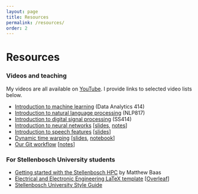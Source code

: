 ```yaml
---
layout: page
title: Resources
permalink: /resources/
order: 2
---
```


# Resources

### Videos and teaching

My videos are all available on [YouTube](https://www.youtube.com/c/HermanKamperML). I provide links to selected video lists below.

- [Introduction to machine learning](https://www.kamperh.com/data414/) (Data Analytics 414)
- [Introduction to natural language processing](https://www.kamperh.com/nlp817/) (NLP817)
- [Introduction to digital signal processing](https://www.kamperh.com/ss414/) (SS414)
- [Introduction to neural networks](https://www.youtube.com/playlist?list=PLmZlBIcArwhMHnIrNu70mlvZOwe6MqWYn)
  [[slides](https://www.kamperh.com/data414/slides/intro_nn-crop.pdf), [notes]({{site.url}}/nlp817/notes/08_nn_notes.pdf)]
- [Introduction to speech features](https://www.youtube.com/playlist?list=PLmZlBIcArwhN8nFJ8VL1jLM2Qe7YCcmAb)
  [[slides]({{site.url}}/slides/speech_features-crop.pdf)]
- [Dynamic time warping](https://www.youtube.com/playlist?list=PLmZlBIcArwhMJoGk5zpiRlkaHUqy5dLzL)
  [[slides]({{site.url}}/slides/dtw-crop.pdf), [notebook](https://github.com/kamperh/lecture_dtw_notebook/blob/main/dtw.ipynb)]
- [Our Git workflow](https://www.youtube.com/playlist?list=PLmZlBIcArwhPFPPZp7br31Kbjt4k0NJD1)
  [[notes]({{site.url}}/notes/git_workflow_notes.pdf)]


<!--
### Code and data

My code is available on [GitHub](https://github.com/kamperh). To find the code for a particular paper, look for the `[code]` link given with each of papers on the [publications]({{site.url}}/publications/) page. I provide links to selected projects below.

- [YFACC](https://www.kamperh.com/yfacc): Yorùbá Flickr Audio Caption Corpus. The dataset is described in ([Olaleye et al., 2023](https://arxiv.org/abs/2210.04600)).
- [semantic_flickraudio](https://github.com/kamperh/semantic_flickraudio): A dataset of labels for semantic speech retrieval, as described in ([Kamper et al., 2019](https://arxiv.org/abs/1710.01949)).  The dataset is an extension of the [Flickr Audio Captions Corpus](https://groups.csail.mit.edu/sls/downloads/flickraudio/) from MIT.
- [ES-KMeans](https://github.com/kamperh/eskmeans): The embedded segmental K-means (ES-KMeans) algorithm for unsupervised word segmentation and clustering of speech. We use it in ([Kamper et al., 2017](https://arxiv.org/abs/1703.08135)), as shown in this [recipe](https://github.com/kamperh/bucktsong_eskmeans). For getting started, [this notebook](https://github.com/kamperh/eskmeans/blob/master/examples/eskmeans_example.ipynb) serves as a good reference.
-->


### For Stellenbosch University students

- [Getting started with the Stellenbosch HPC](https://gist.github.com/RF5/eabb93ba85b763746d404afc9626e5d1) by Matthew Baas
- [Electrical and Electronic Engineering LaTeX template](https://github.com/kamperh/stellenbosch_ee_report_template) [[Overleaf](https://www.overleaf.com/latex/templates/stellenbosch-university-electrical-and-electronic-engineering-template/bsppqrfmdpqp)]
- [Stellenbosch University Style Guide](http://www.sun.ac.za/english/Documents/2024/SU_Language_Style_Guide_(Oct%202023).pdf)


<!--
### Invited talks

- [Voice conversion and the geometry of self-supervised speech representations]({{site.url}}/slides/kamper_convairg2025_talk-compressed.pdf)  
  Conversational AI Reading Group, Concordia University, 2025 [[video](https://youtu.be/L6SnWOui_7A)]
- [Speech systems that emulate language acquisition in humans]({{site.url}}/slides/kamper_mit2024_talk-compressed.pdf)  
  SLS, MIT, 2024  
  ILCC, University of Edinburgh, 2024
- [Multimodal few-shot learning & probing self-supervised speech models]({{site.url}}/slides/kamper_ens2023_talk-compressed.pdf)  
  LSCP, Ecole Normale Supérieure, 2023
- [What can large spoken language models tell us about speech?]({{site.url}}/slides/kamper_indabax2023_talk-compressed.pdf)  
  IndabaX South Africa, University of Cape Town, 2023 [[video](https://youtu.be/g0nTBjBGkGY)]
- [Unsupervised word segmentation using dynamic programming on self-supervised speech representations]({{site.url}}/slides/kamper_aaaisas2022_talk.pdf)  
  AAAI SAS Workshop, Invited Talk, 2022 [[video](https://youtu.be/oA0EMR_cMQY)]
- [Learning acoustic units and words from unlabelled speech (with a bit of vision)]({{site.url}}/slides/kamper_jhuclsp2020_talk.pdf)  
  CLSP Seminar, Johns Hopkins University, 2020
- [(Outrageously) low-resource speech processing]({{site.url}}/slides/kamper_indaba2019_talk.pdf)  
  Deep Learning Indaba, Nairobi, 2019 [[video](https://youtu.be/dTV4mbMJ9yM)]
- [Multimodal learning from images and speech]({{site.url}}/slides/kamper_leuvenupf_talk_2019.pdf)  
  Aalto University & Tampere University, 2019  
  KU Leuven & UPF Barcelona, 2019
- [Acoustic word embeddings for low resource speech processing](https://twimlai.com/twiml-talk-191-acoustic-word-embeddings-for-low-resource-speech-processing-with-herman-kamper/)  
  TWiML&AI Podcast, 2018
- [Frontiers of natural language processing]({{site.url}}/slides/ruder+kamper_indaba2018_talk.pdf)  
  With Sebastian Ruder. Deep Learning Indaba, Stellenbosch, 2018
- [Deep learning for (more than) speech recognition]({{site.url}}/slides/kamper_indabax2018_talk.pdf)  
  IndabaX Western Cape, University of Cape Town, 2018 [[video](https://youtu.be/lvQipmlgDFY)]
- [Learning from unlabelled speech, with and without visual cues]({{site.url}}/slides/kamper_unsup_visionspeech_talk_2017.pdf)  
  Ohio State University, 2017  
  CLIP Colloquium Speaker, University of Maryland, 2017
- [Unsupervised neural and Bayesian models for zero-resource speech processing]({{site.url}}/slides/kamper_mit2016_talk.pdf)  
  CSAIL, MIT, 2016
- [Unsupervised speech processing using acoustic word embeddings]({{site.url}}/slides/kamper_mlslp2016_talk.pdf)  
  MLSLP Workshop, Spotlight Speaker, 2016
-->
